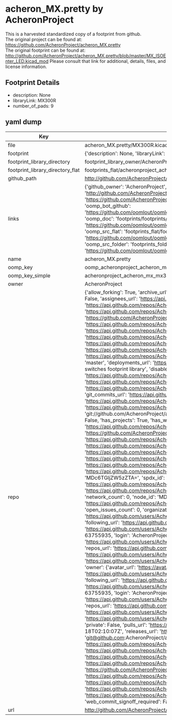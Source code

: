 # acheron_MX.pretty by AcheronProject  
This is a harvested standardized copy of a footprint from github.  
The original project can be found at:  
https://github.com/AcheronProject/acheron_MX.pretty  
The original footprint can be found at:
http://github.com/AcheronProject/acheron_MX.pretty/blob/master/MX_ISOEnter_LED.kicad_mod
Please consult that link for additional, details, files, and license information.  
## Footprint Details
* description: None  
* libraryLink: MX300R  
* number_of_pads: 9  
## yaml dump  
| Key | Value |  
| --- | --- |  
| file | acheron_MX.pretty/MX300R.kicad_mod |  
| footprint | {'description': None, 'libraryLink': 'MX300R', 'number_of_pads': 9} |  
| footprint_library_directory | footprint_library_owner/AcheronProject_acheron_MX.pretty |  
| footprint_library_directory_flat | footprints_flat/acheronproject_acheron_mx_mx300r/working |  
| github_path | http://github.com/AcheronProject/acheron_MX.pretty/blob/master/MX300R.kicad_mod |  
| links | {'github_owner': 'AcheronProject', 'github_repo_name': 'acheron_MX.pretty', 'github_src': 'http://github.com/AcheronProject/acheron_MX.pretty/blob/master/MX_ISOEnter_LED.kicad_mod', 'github_src_repo': 'https://github.com/AcheronProject/acheron_MX.pretty', 'oomp_bot': 'footprints/acheronproject_acheron_mx_mx300r/working', 'oomp_bot_github': 'https://github.com/oomlout/oomlout_oomp_footprint_bot/tree/main/footprints/acheronproject_acheron_mx_mx300r/working', 'oomp_doc': 'footprints/footprints/AcheronProject/acheron_MX/MX300R/working/', 'oomp_doc_github': 'https://github.com/oomlout/oomlout_oomp_footprint_doc/tree/main/footprints/footprints/AcheronProject/acheron_MX/MX300R/working', 'oomp_src_flat': 'footprints_flat/footprints_flat/acheronproject_acheron_mx_mx300r/working', 'oomp_src_flat_github': 'https://github.com/oomlout/oomlout_oomp_footprint_src/tree/main/footprints_flat/acheronproject_acheron_mx_mx300r/working', 'oomp_src_folder': 'footprints_folder/footprints_folder/AcheronProject/acheron_MX/MX300R/working', 'oomp_src_folder_github': 'https://github.com/oomlout/oomlout_oomp_footprint_src/tree/main/footprints_folder/AcheronProject/acheron_MX/MX300R/working'} |  
| name | acheron_MX.pretty |  
| oomp_key | oomp_acheronproject_acheron_mx_mx300r |  
| oomp_key_simple | acheronproject_acheron_mx_mx300r |  
| owner | AcheronProject |  
| repo | {'allow_forking': True, 'archive_url': 'https://api.github.com/repos/AcheronProject/acheron_MX.pretty/{archive_format}{/ref}', 'archived': False, 'assignees_url': 'https://api.github.com/repos/AcheronProject/acheron_MX.pretty/assignees{/user}', 'blobs_url': 'https://api.github.com/repos/AcheronProject/acheron_MX.pretty/git/blobs{/sha}', 'branches_url': 'https://api.github.com/repos/AcheronProject/acheron_MX.pretty/branches{/branch}', 'clone_url': 'https://github.com/AcheronProject/acheron_MX.pretty.git', 'collaborators_url': 'https://api.github.com/repos/AcheronProject/acheron_MX.pretty/collaborators{/collaborator}', 'comments_url': 'https://api.github.com/repos/AcheronProject/acheron_MX.pretty/comments{/number}', 'commits_url': 'https://api.github.com/repos/AcheronProject/acheron_MX.pretty/commits{/sha}', 'compare_url': 'https://api.github.com/repos/AcheronProject/acheron_MX.pretty/compare/{base}...{head}', 'contents_url': 'https://api.github.com/repos/AcheronProject/acheron_MX.pretty/contents/{+path}', 'contributors_url': 'https://api.github.com/repos/AcheronProject/acheron_MX.pretty/contributors', 'created_at': '2021-03-25T17:41:40Z', 'default_branch': 'master', 'deployments_url': 'https://api.github.com/repos/AcheronProject/acheron_MX.pretty/deployments', 'description': 'KiCad MX switches footprint library', 'disabled': False, 'downloads_url': 'https://api.github.com/repos/AcheronProject/acheron_MX.pretty/downloads', 'events_url': 'https://api.github.com/repos/AcheronProject/acheron_MX.pretty/events', 'fork': False, 'forks': 0, 'forks_count': 0, 'forks_url': 'https://api.github.com/repos/AcheronProject/acheron_MX.pretty/forks', 'full_name': 'AcheronProject/acheron_MX.pretty', 'git_commits_url': 'https://api.github.com/repos/AcheronProject/acheron_MX.pretty/git/commits{/sha}', 'git_refs_url': 'https://api.github.com/repos/AcheronProject/acheron_MX.pretty/git/refs{/sha}', 'git_tags_url': 'https://api.github.com/repos/AcheronProject/acheron_MX.pretty/git/tags{/sha}', 'git_url': 'git://github.com/AcheronProject/acheron_MX.pretty.git', 'has_discussions': False, 'has_downloads': True, 'has_issues': True, 'has_pages': False, 'has_projects': True, 'has_wiki': True, 'homepage': None, 'hooks_url': 'https://api.github.com/repos/AcheronProject/acheron_MX.pretty/hooks', 'html_url': 'https://github.com/AcheronProject/acheron_MX.pretty', 'id': 351524371, 'is_template': False, 'issue_comment_url': 'https://api.github.com/repos/AcheronProject/acheron_MX.pretty/issues/comments{/number}', 'issue_events_url': 'https://api.github.com/repos/AcheronProject/acheron_MX.pretty/issues/events{/number}', 'issues_url': 'https://api.github.com/repos/AcheronProject/acheron_MX.pretty/issues{/number}', 'keys_url': 'https://api.github.com/repos/AcheronProject/acheron_MX.pretty/keys{/key_id}', 'labels_url': 'https://api.github.com/repos/AcheronProject/acheron_MX.pretty/labels{/name}', 'language': None, 'languages_url': 'https://api.github.com/repos/AcheronProject/acheron_MX.pretty/languages', 'license': {'key': 'other', 'name': 'Other', 'node_id': 'MDc6TGljZW5zZTA=', 'spdx_id': 'NOASSERTION', 'url': None}, 'merges_url': 'https://api.github.com/repos/AcheronProject/acheron_MX.pretty/merges', 'milestones_url': 'https://api.github.com/repos/AcheronProject/acheron_MX.pretty/milestones{/number}', 'mirror_url': None, 'name': 'acheron_MX.pretty', 'network_count': 0, 'node_id': 'MDEwOlJlcG9zaXRvcnkzNTE1MjQzNzE=', 'notifications_url': 'https://api.github.com/repos/AcheronProject/acheron_MX.pretty/notifications{?since,all,participating}', 'open_issues': 0, 'open_issues_count': 0, 'organization': {'avatar_url': 'https://avatars.githubusercontent.com/u/63755935?v=4', 'events_url': 'https://api.github.com/users/AcheronProject/events{/privacy}', 'followers_url': 'https://api.github.com/users/AcheronProject/followers', 'following_url': 'https://api.github.com/users/AcheronProject/following{/other_user}', 'gists_url': 'https://api.github.com/users/AcheronProject/gists{/gist_id}', 'gravatar_id': '', 'html_url': 'https://github.com/AcheronProject', 'id': 63755935, 'login': 'AcheronProject', 'node_id': 'MDEyOk9yZ2FuaXphdGlvbjYzNzU1OTM1', 'organizations_url': 'https://api.github.com/users/AcheronProject/orgs', 'received_events_url': 'https://api.github.com/users/AcheronProject/received_events', 'repos_url': 'https://api.github.com/users/AcheronProject/repos', 'site_admin': False, 'starred_url': 'https://api.github.com/users/AcheronProject/starred{/owner}{/repo}', 'subscriptions_url': 'https://api.github.com/users/AcheronProject/subscriptions', 'type': 'Organization', 'url': 'https://api.github.com/users/AcheronProject'}, 'owner': {'avatar_url': 'https://avatars.githubusercontent.com/u/63755935?v=4', 'events_url': 'https://api.github.com/users/AcheronProject/events{/privacy}', 'followers_url': 'https://api.github.com/users/AcheronProject/followers', 'following_url': 'https://api.github.com/users/AcheronProject/following{/other_user}', 'gists_url': 'https://api.github.com/users/AcheronProject/gists{/gist_id}', 'gravatar_id': '', 'html_url': 'https://github.com/AcheronProject', 'id': 63755935, 'login': 'AcheronProject', 'node_id': 'MDEyOk9yZ2FuaXphdGlvbjYzNzU1OTM1', 'organizations_url': 'https://api.github.com/users/AcheronProject/orgs', 'received_events_url': 'https://api.github.com/users/AcheronProject/received_events', 'repos_url': 'https://api.github.com/users/AcheronProject/repos', 'site_admin': False, 'starred_url': 'https://api.github.com/users/AcheronProject/starred{/owner}{/repo}', 'subscriptions_url': 'https://api.github.com/users/AcheronProject/subscriptions', 'type': 'Organization', 'url': 'https://api.github.com/users/AcheronProject'}, 'private': False, 'pulls_url': 'https://api.github.com/repos/AcheronProject/acheron_MX.pretty/pulls{/number}', 'pushed_at': '2022-08-18T02:10:07Z', 'releases_url': 'https://api.github.com/repos/AcheronProject/acheron_MX.pretty/releases{/id}', 'size': 112, 'ssh_url': 'git@github.com:AcheronProject/acheron_MX.pretty.git', 'stargazers_count': 1, 'stargazers_url': 'https://api.github.com/repos/AcheronProject/acheron_MX.pretty/stargazers', 'statuses_url': 'https://api.github.com/repos/AcheronProject/acheron_MX.pretty/statuses/{sha}', 'subscribers_count': 1, 'subscribers_url': 'https://api.github.com/repos/AcheronProject/acheron_MX.pretty/subscribers', 'subscription_url': 'https://api.github.com/repos/AcheronProject/acheron_MX.pretty/subscription', 'svn_url': 'https://github.com/AcheronProject/acheron_MX.pretty', 'tags_url': 'https://api.github.com/repos/AcheronProject/acheron_MX.pretty/tags', 'teams_url': 'https://api.github.com/repos/AcheronProject/acheron_MX.pretty/teams', 'temp_clone_token': None, 'topics': [], 'trees_url': 'https://api.github.com/repos/AcheronProject/acheron_MX.pretty/git/trees{/sha}', 'updated_at': '2022-01-22T22:18:34Z', 'url': 'https://api.github.com/repos/AcheronProject/acheron_MX.pretty', 'visibility': 'public', 'watchers': 1, 'watchers_count': 1, 'web_commit_signoff_required': False} |  
| url | http://github.com/AcheronProject/acheron_MX.pretty |  

